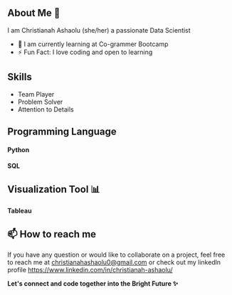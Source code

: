 

## About Me 👋
I am Christianah Ashaolu (she/her) a passionate Data Scientist 
- 🌱 I am currently learning at Co-grammer Bootcamp
- ⚡ Fun Fact: I love coding and open to learning
## Skills 
- Team Player 
- Problem Solver
- Attention to Details
## Programming Language 
#### Python
#### SQL

## Visualization Tool 📊
#### Tableau


## 📫 How to reach me 
If you have any question or would like to collaborate on a project, feel free to reach me at christianahashaolu0@gmail.com or check out my linkedln profile https://www.linkedin.com/in/christianah-ashaolu/ 

**Let's connect and code together into the Bright Future ✨**
<!--
**TechWithChris/TechWithChris** is a ✨ _special_ ✨ repository because its `README.md` (this file) appears on your GitHub profile.

Here are some ideas to get you started:

- 🔭 I’m currently working on ...
- 🌱 I’m currently learning ...
- 👯 I’m looking to collaborate on ...
- 🤔 I’m looking for help with ...
- 💬 Ask me about ...
- 📫 How to reach me: ...
- 😄 Pronouns: ...
- ⚡ Fun fact: ...
-->
